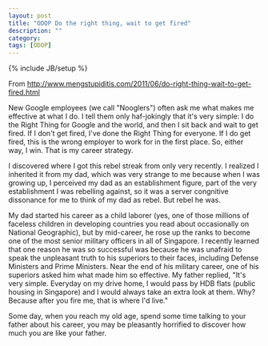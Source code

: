 ```yaml
---
layout: post
title: "ODOP Do the right thing, wait to get fired"
description: ""
category: 
tags: [ODOP]
---
```

{% include JB/setup %}

From <http://www.mengstupiditis.com/2011/06/do-right-thing-wait-to-get-fired.html>

New Google employees (we call "Nooglers") often ask me what makes me effective at what I do. I tell them only haf-jokingly that it's very simple: I do the Right Thing for Google and the world, and then I sit back and wait to get fired. If I don't get fired, I've done the Right Thing for everyone. If I do get fired, this is the wrong employer to work for in the first place. So, either way, I win. That is my career strategy.

I discovered where I got this rebel streak from only very recently. I realized I inherited it from my dad, which was very strange to me because when I was growing up, I perceived my dad as an establishment figure, part of the very establishment I was rebelling against, so it was a server congnitive dissonance for me to think of my dad as rebel. But rebel he was.

My dad started his career as a child laborer (yes, one of those millions of faceless children in developing countries you read about occasionally on National Geographic), but by mid-career, he rose up the ranks to become one of the most senior military officers in all of Singapore. I recently learned that one reason he was so successful was because he was unafraid to speak the unpleasant truth to his superiors to their faces, including Defense Ministers and Prime Ministers. Near the end of his military career, one of his superiors asked him what made him so effective. My father replied, "It's very simple. Everyday on my drive home, I would pass by HDB flats (public housing in Singapore) and I would always take an extra look at them. Why? Because after you fire me, that is where I'd live."

Some day, when you reach my old age, spend some time talking to your father about his career, you may be pleasantly horrified to discover how much you are like your father.

